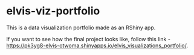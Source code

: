 # elvis-viz-portfolio
This is a data visualization portfolio made as an RShiny app.

If you want to see how the final project looks like, follow this link - https://pk3yg8-elvis-otwoma.shinyapps.io/elvis_visualizations_portfolio/.
